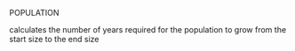 POPULATION

calculates the number of years required for the population to grow from the start size to the end size
